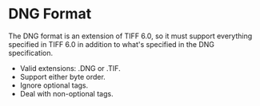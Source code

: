 # DNG Format

The DNG format is an extension of TIFF 6.0, so it must support everything specified in TIFF 6.0 in addition to what's specified in the DNG specification.

* Valid extensions: .DNG or .TIF.
* Support either byte order.
* Ignore optional tags.
* Deal with non-optional tags.
